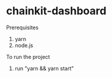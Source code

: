 # chainkit-dashboard

Prerequisites

1. yarn
2. node.js

To run the project

1. run "yarn && yarn start"
